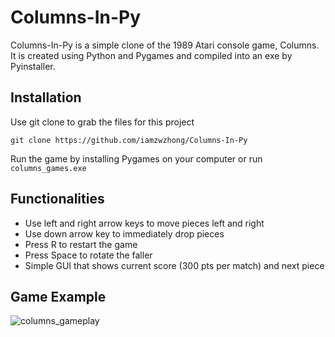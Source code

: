 # Columns-In-Py

Columns-In-Py is a simple clone of the 1989 Atari console game, Columns. \
It is created using Python and Pygames and compiled into an exe by Pyinstaller.

## Installation

Use git clone to grab the files for this project

```
git clone https://github.com/iamzwzhong/Columns-In-Py
```
Run the game by installing Pygames on your computer or run ```columns_games.exe```

## Functionalities

* Use left and right arrow keys to move pieces left and right
* Use down arrow key to immediately drop pieces
* Press R to restart the game
* Press Space to rotate the faller
* Simple GUI that shows current score (300 pts per match) and next piece

## Game Example

![columns_gameplay](https://i.imgur.com/AaLwrIE.gif)




